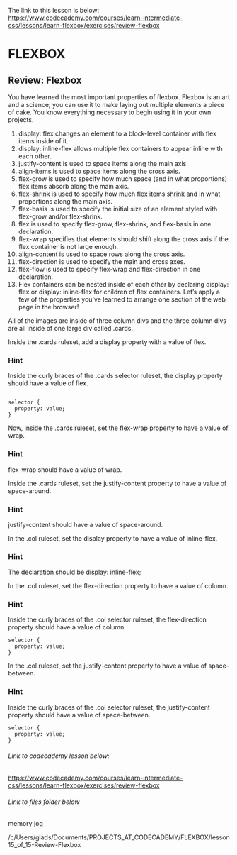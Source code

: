 The link to this lesson is below:
https://www.codecademy.com/courses/learn-intermediate-css/lessons/learn-flexbox/exercises/review-flexbox

# FLEXBOX

## Review: Flexbox

You have learned the most important properties of flexbox. Flexbox is an art and a science; you can use it to make laying out multiple elements a piece of cake. You know everything necessary to begin using it in your own projects.

1. display: flex changes an element to a block-level container with flex items inside of it.
2. display: inline-flex allows multiple flex containers to appear inline with each other.
3. justify-content is used to space items along the main axis.
4. align-items is used to space items along the cross axis.
5. flex-grow is used to specify how much space (and in what proportions) flex items absorb along the main axis.
6. flex-shrink is used to specify how much flex items shrink and in what proportions along the main axis.
7. flex-basis is used to specify the initial size of an element styled with flex-grow and/or flex-shrink.
8. flex is used to specify flex-grow, flex-shrink, and flex-basis in one declaration.
9. flex-wrap specifies that elements should shift along the cross axis if the flex container is not large enough.
10. align-content is used to space rows along the cross axis.
11. flex-direction is used to specify the main and cross axes.
12. flex-flow is used to specify flex-wrap and flex-direction in one declaration.
13. Flex containers can be nested inside of each other by declaring display: flex or display: inline-flex for children of flex containers.
Let’s apply a few of the properties you’ve learned to arrange one section of the web page in the browser!

All of the images are inside of three column divs and the three column divs are all inside of one large div called .cards.

Inside the .cards ruleset, add a display property with a value of flex.

### Hint
Inside the curly braces of the .cards selector ruleset, the display property should have a value of flex.

```

selector {
  property: value;
}

````
Now, inside the .cards ruleset, set the flex-wrap property to have a value of wrap.

### Hint
flex-wrap should have a value of wrap.

Inside the .cards ruleset, set the justify-content property to have a value of space-around.

### Hint
justify-content should have a value of space-around.

In the .col ruleset, set the display property to have a value of inline-flex.

### Hint
The declaration should be display: inline-flex;

In the .col ruleset, set the flex-direction property to have a value of column.

### Hint
Inside the curly braces of the .col selector ruleset, the flex-direction property should have a value of column.

```
selector {
  property: value;
}

```
In the .col ruleset, set the justify-content property to have a value of space-between.

### Hint
Inside the curly braces of the .col selector ruleset, the justify-content property should have a value of space-between.

```
selector {
  property: value;
}
```
###### Link to codecademy lesson below:
https://www.codecademy.com/courses/learn-intermediate-css/lessons/learn-flexbox/exercises/review-flexbox
###### Link to files folder below


memory jog

/c/Users/glads/Documents/PROJECTS_AT_CODECADEMY/FLEXBOX/lesson15_of_15-Review-Flexbox
